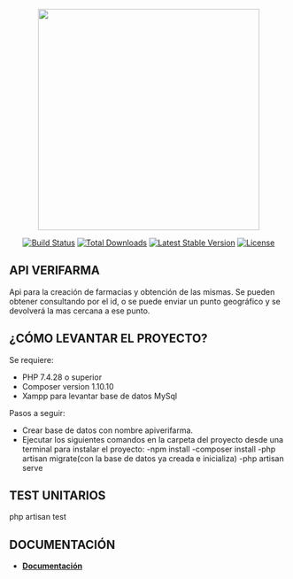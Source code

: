 <p align="center"><a href="https://laravel.com" target="_blank"><img src="https://raw.githubusercontent.com/laravel/art/master/logo-lockup/5%20SVG/2%20CMYK/1%20Full%20Color/laravel-logolockup-cmyk-red.svg" width="400"></a></p>

<p align="center">
<a href="https://travis-ci.org/laravel/framework"><img src="https://travis-ci.org/laravel/framework.svg" alt="Build Status"></a>
<a href="https://packagist.org/packages/laravel/framework"><img src="https://poser.pugx.org/laravel/framework/d/total.svg" alt="Total Downloads"></a>
<a href="https://packagist.org/packages/laravel/framework"><img src="https://poser.pugx.org/laravel/framework/v/stable.svg" alt="Latest Stable Version"></a>
<a href="https://packagist.org/packages/laravel/framework"><img src="https://poser.pugx.org/laravel/framework/license.svg" alt="License"></a>
</p>

## API VERIFARMA

Api para la creación de farmacias y obtención de las mismas. Se pueden obtener consultando por el id, o se puede enviar un punto geográfico y se devolverá la mas cercana a ese punto.

## ¿CÓMO LEVANTAR EL PROYECTO?

Se requiere: 

- PHP 7.4.28 o superior
- Composer version 1.10.10
- Xampp para levantar base de datos MySql

Pasos a seguir: 

- Crear base de datos con nombre apiverifarma.
- Ejecutar los siguientes comandos en la carpeta del proyecto desde una terminal para instalar el proyecto:
    -npm install
    -composer install
    -php artisan migrate(con la base de datos ya creada e inicializa)
    -php artisan serve


## TEST UNITARIOS

php artisan test

## DOCUMENTACIÓN

- **[Documentación](https://web.postman.co/workspace/My-Workspace~279f24ab-5544-4981-88ca-3d3b3c0f212b/request/8834881-0669c3ef-d69b-4540-91bd-b5c96cb556e1)**
